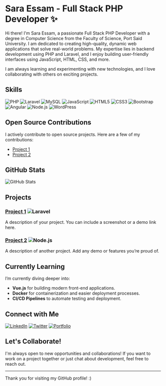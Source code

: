 # Sara Essam - Full Stack PHP Developer ✨
Hi there! I'm Sara Essam, a passionate Full Stack PHP Developer with a degree in Computer Science from the Faculty of Science, Port Said University. I am dedicated to creating high-quality, dynamic web applications that solve real-world problems. My expertise lies in backend development using PHP and Laravel, and I enjoy building user-friendly interfaces using JavaScript, HTML, CSS, and more.

I am always learning and experimenting with new technologies, and I love collaborating with others on exciting projects.

## Skills
![PHP](https://img.shields.io/badge/PHP-777BB4?style=flat&logo=php&logoColor=white)
![Laravel](https://img.shields.io/badge/Laravel-EF4135?style=flat&logo=laravel&logoColor=white)
![MySQL](https://img.shields.io/badge/MySQL-4479A1?style=flat&logo=mysql&logoColor=white)
![JavaScript](https://img.shields.io/badge/JavaScript-F7DF1E?style=flat&logo=javascript&logoColor=black)
![HTML5](https://img.shields.io/badge/HTML5-E34F26?style=flat&logo=html5&logoColor=white)
![CSS3](https://img.shields.io/badge/CSS3-1572B6?style=flat&logo=css3&logoColor=white)
![Bootstrap](https://img.shields.io/badge/Bootstrap-563D7C?style=flat&logo=bootstrap&logoColor=white)
![Angular](https://img.shields.io/badge/Angular-DD0031?style=flat&logo=angular&logoColor=white)
![Node.js](https://img.shields.io/badge/Node.js-339933?style=flat&logo=node.js&logoColor=white)
![WordPress](https://img.shields.io/badge/WordPress-21759B?style=flat&logo=wordpress&logoColor=white)

## Open Source Contributions
I actively contribute to open source projects. Here are a few of my contributions:
- [Project 1](Link_to_contribution)
- [Project 2](Link_to_contribution)

## GitHub Stats
![GitHub Stats](https://github-readme-stats.vercel.app/api?username=saraessam&show_icons=true&hide_title=true)

## Projects
### [Project 1](Link_to_project_1) ![Laravel](https://img.shields.io/badge/Laravel-EF4135?style=flat&logo=laravel&logoColor=white)
A description of your project. You can include a screenshot or a demo link here.

### [Project 2](Link_to_project_2) ![Node.js](https://img.shields.io/badge/Node.js-339933?style=flat&logo=node.js&logoColor=white)
A description of another project. Add any demo or features you’re proud of.

## Currently Learning
I’m currently diving deeper into:
- **Vue.js** for building modern front-end applications.
- **Docker** for containerization and easier deployment processes.
- **CI/CD Pipelines** to automate testing and deployment.

## Connect with Me
[![LinkedIn](https://img.shields.io/badge/LinkedIn-0077B5?style=flat&logo=linkedin&logoColor=white)](https://www.linkedin.com/in/saraessam)
[![Twitter](https://img.shields.io/badge/Twitter-1DA1F2?style=flat&logo=twitter&logoColor=white)](https://twitter.com/saraessam)
[![Portfolio](https://img.shields.io/badge/Portfolio-FF6F61?style=flat&logo=portfolio&logoColor=white)](https://www.saraessamportfolio.com)

## Let's Collaborate!
I'm always open to new opportunities and collaborations! If you want to work on a project together or just chat about development, feel free to reach out.

---

Thank you for visiting my GitHub profile! :)
